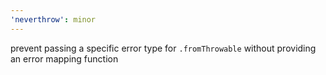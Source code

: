 ```yaml
---
'neverthrow': minor
---
```


prevent passing a specific error type for `.fromThrowable` without providing an error mapping function
